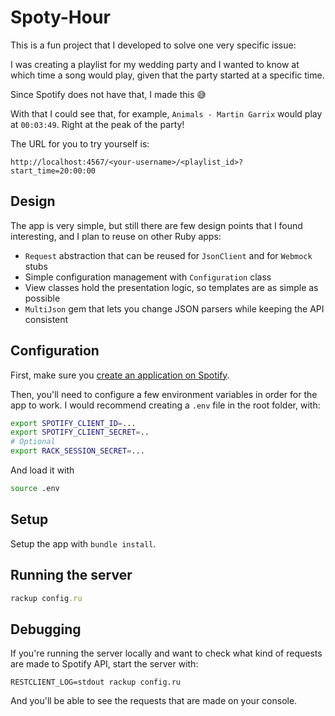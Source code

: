 # Spoty-Hour

This is a fun project that I developed to solve one very specific issue:

I was creating a playlist for my wedding party and I wanted to know at which time a song would play,
given that the party started at a specific time.

Since Spotify does not have that, I made this 😅

With that I could see that, for example, `Animals - Martin Garrix` would play at `00:03:49`. Right
at the peak of the party!

The URL for you to try yourself is:

```
http://localhost:4567/<your-username>/<playlist_id>?start_time=20:00:00
```

## Design

The app is very simple, but still there are few design points that I found interesting, and I plan
to reuse on other Ruby apps:

- `Request` abstraction that can be reused for `JsonClient` and for `Webmock` stubs
- Simple configuration management with `Configuration` class
- View classes hold the presentation logic, so templates are as simple as possible
- `MultiJson` gem that lets you change JSON parsers while keeping the API consistent

## Configuration

First, make sure you [create an application on Spotify][spotify-app].

Then, you'll need to configure a few environment variables in order for the app to work. I would
recommend creating a `.env` file in the root folder, with:

```bash
export SPOTIFY_CLIENT_ID=...
export SPOTIFY_CLIENT_SECRET=..
# Optional
export RACK_SESSION_SECRET=...
```

And load it with

```bash
source .env
```

## Setup

Setup the app with `bundle install`.

## Running the server

```ruby
rackup config.ru
```

## Debugging

If you're running the server locally and want to check what kind of requests are made to Spotify
API, start the server with:

```
RESTCLIENT_LOG=stdout rackup config.ru
```

And you'll be able to see the requests that are made on your console.

[spotify-app]: https://developer.spotify.com/my-applications/#!/applications/create
